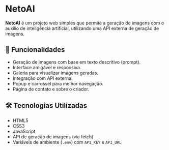 # NetoAI

**NetoAI** é um projeto web simples que permite a geração de imagens com o auxílio de inteligência artificial, utilizando uma API externa de geração de imagens.

## 📸 Funcionalidades

- Geração de imagens com base em texto descritivo (prompt).
- Interface amigável e responsiva.
- Galeria para visualizar imagens geradas.
- Integração com API externa.
- Popup e carrossel para melhor navegação.
- Página de contato e sobre o criador.

## 🛠 Tecnologias Utilizadas

- HTML5
- CSS3
- JavaScript
- API de geração de imagens (via fetch)
- Variáveis de ambiente (`.env`) com `API_KEY` e `API_URL`

